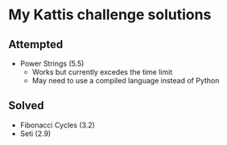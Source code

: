 # My Kattis challenge solutions

## Attempted
- Power Strings (5.5)
  - Works but currently excedes the time limit
  - May need to use a compiled language instead of Python

## Solved
- Fibonacci Cycles (3.2)
- Seti (2.9)